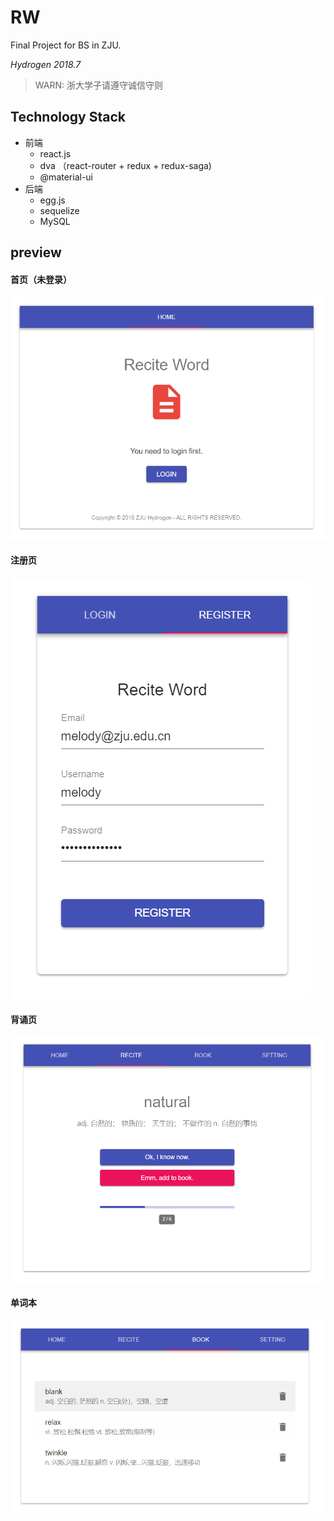 # RW

Final Project for BS  in ZJU.

*Hydrogen 2018.7*



> WARN: 浙大学子请遵守诚信守则



## Technology Stack

- 前端
  - react.js
  - dva （react-router + redux + redux-saga)
  - @material-ui
- 后端
  - egg.js
  - sequelize
  - MySQL



## preview

#### 首页（未登录）
![home_unlogin](./img/home_unlogin.png)

#### 注册页
![register](./img/register.png)

#### 背诵页
![recite](./img/recite.png)

#### 单词本
![book](./img/book.png)
